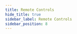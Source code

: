 ```yaml
---
title: Remote Controls
hide_title: true
sidebar_label: Remote Controls
sidebar_position: 8
---
```


